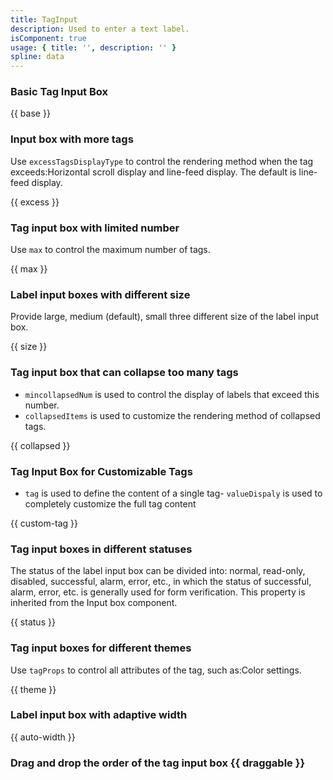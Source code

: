```yaml
---
title: TagInput
description: Used to enter a text label.
isComponent: true
usage: { title: '', description: '' }
spline: data
---
```


### Basic Tag Input Box

{{ base }}

### Input box with more tags

Use `excessTagsDisplayType` to control the rendering method when the tag exceeds:Horizontal scroll display and line-feed display. The default is line-feed display.

{{ excess }}

### Tag input box with limited number

Use `max` to control the maximum number of tags.

{{ max }}

### Label input boxes with different size

Provide large, medium (default), small three different size of the label input box.

{{ size }}

### Tag input box that can collapse too many tags

- `mincollapsedNum` is used to control the display of labels that exceed this number.
- `collapsedItems` is used to customize the rendering method of collapsed tags.

{{ collapsed }}

### Tag Input Box for Customizable Tags

- `tag` is used to define the content of a single tag- `valueDispaly` is used to completely customize the full tag content

{{ custom-tag }}

### Tag input boxes in different statuses

The status of the label input box can be divided into: normal, read-only, disabled, successful, alarm, error, etc., in which the status of successful, alarm, error, etc. is generally used for form verification. This property is inherited from the Input box component.

{{ status }}

### Tag input boxes for different themes

Use `tagProps` to control all attributes of the tag, such as:Color settings.

{{ theme }}

### Label input box with adaptive width

{{ auto-width }}

### Drag and drop the order of the tag input box {{ draggable }}
